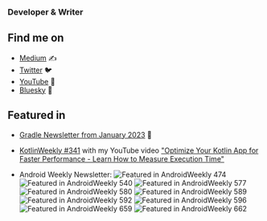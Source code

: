 ### Developer & Writer

## Find me on
- [Medium](https://yanneck-reiss.medium.com) ✍
- [Twitter](https://twitter.com/yanneckreiss) 🐦
- [YouTube](https://www.youtube.com/channel/UCqHzmnim9pKgpq57Hm7o2Gg) 🔭
- [Bluesky](https://bsky.app/profile/yanneckreiss.bsky.social) 🦋

## Featured in

- [Gradle Newsletter from January 2023](https://newsletter.gradle.org/2023/01) 🐘

- [KotlinWeekly #341](https://mailchi.mp/kotlinweekly/kotlin-weekly-341) with my YouTube video ["Optimize Your Kotlin App for Faster Performance - Learn How to Measure Execution Time"](https://www.youtube.com/watch?v=T8G4KXKl6bU)

- Android Weekly Newsletter:
![Featured in AndroidWeekly 474](https://androidweekly.net/issues/issue-474/badge) ![Featured in AndroidWeekly 540](https://androidweekly.net/issues/issue-540/badge) ![Featured in AndroidWeekly 577](https://androidweekly.net/issues/issue-577/badge) ![Featured in AndroidWeekly 580](https://androidweekly.net/issues/issue-580/badge) ![Featured in AndroidWeekly 589](https://androidweekly.net/issues/issue-589/badge) ![Featured in AndroidWeekly 592](https://androidweekly.net/issues/issue-592/badge) ![Featured in AndroidWeekly 596](https://androidweekly.net/issues/issue-596/badge) ![Featured in AndroidWeekly 659](https://androidweekly.net/issues/issue-659/badge) ![Featured in AndroidWeekly 662](https://androidweekly.net/issues/issue-662/badge)
